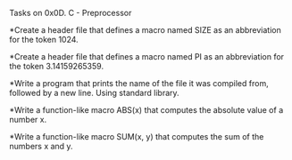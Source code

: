 

Tasks on 0x0D. C - Preprocessor

*Create a header file that defines a macro named SIZE as an abbreviation for the token 1024.

*Create a header file that defines a macro named PI as an abbreviation for the token 3.14159265359.

*Write a program that prints the name of the file it was compiled from, followed by a new line. Using standard library.

*Write a function-like macro ABS(x) that computes the absolute value of a number x.

*Write a function-like macro SUM(x, y) that computes the sum of the numbers x and y.

